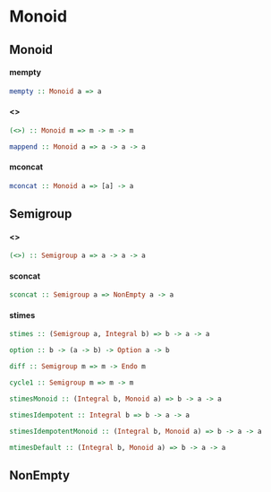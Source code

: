 Monoid
======

Monoid
------

#### mempty

```haskell
mempty :: Monoid a => a
```

#### <>

```haskell
(<>) :: Monoid m => m -> m -> m
```

```haskell
mappend :: Monoid a => a -> a -> a
```

#### mconcat

```haskell
mconcat :: Monoid a => [a] -> a
```

Semigroup
---------

#### <>

```haskell
(<>) :: Semigroup a => a -> a -> a
```

#### sconcat

```haskell
sconcat :: Semigroup a => NonEmpty a -> a
```

#### stimes

```haskell
stimes :: (Semigroup a, Integral b) => b -> a -> a
```

```haskell
option :: b -> (a -> b) -> Option a -> b
```

```haskell
diff :: Semigroup m => m -> Endo m
```

```haskell
cycle1 :: Semigroup m => m -> m
```

```haskell
stimesMonoid :: (Integral b, Monoid a) => b -> a -> a
```

```haskell
stimesIdempotent :: Integral b => b -> a -> a
```

```haskell
stimesIdempotentMonoid :: (Integral b, Monoid a) => b -> a -> a
```

```haskell
mtimesDefault :: (Integral b, Monoid a) => b -> a -> a
```

NonEmpty
---------
